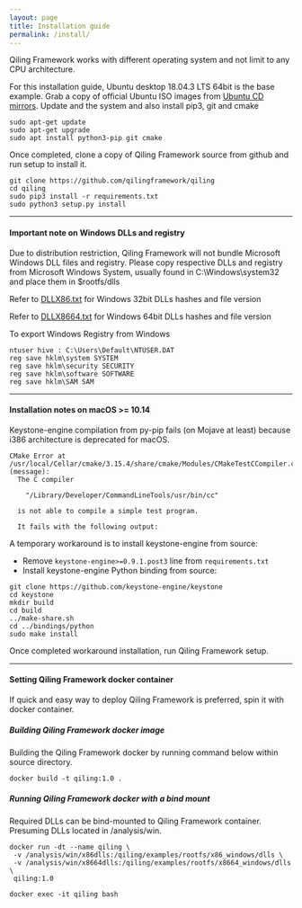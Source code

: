 ```yaml
---
layout: page
title: Installation guide
permalink: /install/
---
```


Qiling Framework works with different operating system and not limit to any CPU architecture.

For this installation guide, Ubuntu desktop 18.04.3 LTS 64bit is the base example. Grab a copy of official Ubuntu ISO images from [Ubuntu CD mirrors](https://launchpad.net/ubuntu/+cdmirrors). Update and the system and also install pip3, git and cmake
```
sudo apt-get update
sudo apt-get upgrade
sudo apt install python3-pip git cmake
```

Once completed, clone a copy of Qiling Framework source from github and run setup to install it.
```
git clone https://github.com/qilingframework/qiling
cd qiling
sudo pip3 install -r requirements.txt
sudo python3 setup.py install 
```

---

#### Important note on Windows DLLs and registry

Due to distribution restriction, Qiling Framework will not bundle Microsoft Windows DLL files and registry. Please copy respective DLLs and registry from Microsoft Windows System, usually found in C:\Windows\system32 and place them in $rootfs/dlls


Refer to [DLLX86.txt](https://github.com/qilingframework/qiling/blob/master/docs/DLLX86.txt) for Windows 32bit DLLs hashes and file version

Refer to [DLLX8664.txt](https://github.com/qilingframework/qiling/blob/master/docs/DLLX8664.txt) for Windows 64bit DLLs hashes and file version

To export Windows Registry from Windows
```
ntuser hive : C:\Users\Default\NTUSER.DAT 
reg save hklm\system SYSTEM
reg save hklm\security SECURITY
reg save hklm\software SOFTWARE
reg save hklm\SAM SAM
```

---

#### Installation notes on macOS >= 10.14

Keystone-engine compilation from py-pip fails (on Mojave at least) because i386 architecture is deprecated for macOS. 

```
CMake Error at /usr/local/Cellar/cmake/3.15.4/share/cmake/Modules/CMakeTestCCompiler.cmake:60 (message):
  The C compiler

    "/Library/Developer/CommandLineTools/usr/bin/cc"

  is not able to compile a simple test program.

  It fails with the following output:
```

A temporary workaround is to install keystone-engine from source:
* Remove `keystone-engine>=0.9.1.post3` line from `requirements.txt`
* Install keystone-engine Python binding from source:
```
git clone https://github.com/keystone-engine/keystone
cd keystone
mkdir build
cd build
../make-share.sh
cd ../bindings/python
sudo make install
```

Once completed workaround installation, run Qiling Framework setup.

---

#### Setting Qiling Framework docker container
If quick and easy way to deploy Qiling Framework is preferred, spin it with docker container.

##### Building Qiling Framework docker image
Building the Qiling Framework docker by running command below within source directory.

```
docker build -t qiling:1.0 .
```

##### Running Qiling Framework docker with a bind mount
Required DLLs can be bind-mounted to Qiling Framework container. Presuming DLLs located in /analysis/win.

```
docker run -dt --name qiling \
 -v /analysis/win/x86dlls:/qiling/examples/rootfs/x86_windows/dlls \
 -v /analysis/win/x8664dlls:/qiling/examples/rootfs/x8664_windows/dlls \
 qiling:1.0
```

```
docker exec -it qiling bash
```
